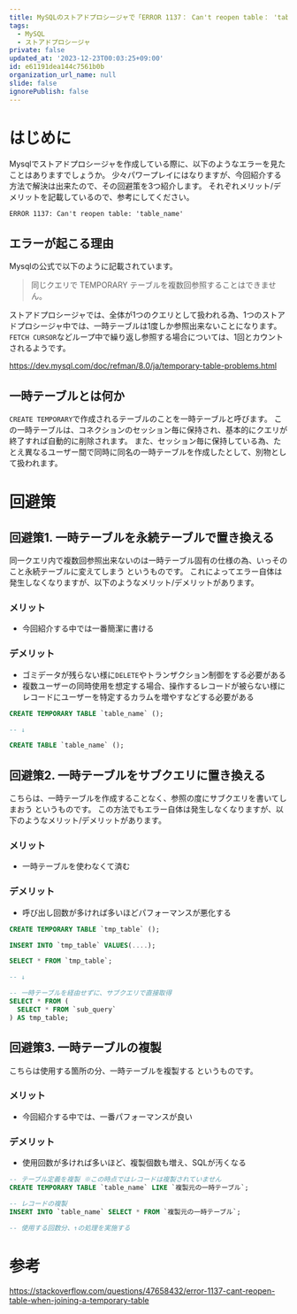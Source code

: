```yaml
---
title: MySQLのストアドプロシージャで「ERROR 1137： Can't reopen table： 'table_name'」が発生した際の回避策
tags:
  - MySQL
  - ストアドプロシージャ
private: false
updated_at: '2023-12-23T00:03:25+09:00'
id: e61191dea144c7561b0b
organization_url_name: null
slide: false
ignorePublish: false
---
```


# はじめに

Mysqlでストアドプロシージャを作成している際に、以下のようなエラーを見たことはありますでしょうか。
少々パワープレイにはなりますが、今回紹介する方法で解決は出来たので、その回避策を3つ紹介します。
それぞれメリット/デメリットを記載しているので、参考にしてください。

```
ERROR 1137: Can't reopen table: 'table_name'
```

## エラーが起こる理由

Mysqlの公式で以下のように記載されています。
> 同じクエリで TEMPORARY テーブルを複数回参照することはできません。

ストアドプロシージャでは、全体が1つのクエリとして扱われる為、1つのストアドプロシージャ中では、一時テーブルは1度しか参照出来ないことになります。
`FETCH CURSOR`などループ中で繰り返し参照する場合については、1回とカウントされるようです。

https://dev.mysql.com/doc/refman/8.0/ja/temporary-table-problems.html


## 一時テーブルとは何か

`CREATE TEMPORARY`で作成されるテーブルのことを一時テーブルと呼びます。
この一時テーブルは、コネクションのセッション毎に保持され、基本的にクエリが終了すれば自動的に削除されます。
また、セッション毎に保持している為、たとえ異なるユーザー間で同時に同名の一時テーブルを作成したとして、別物として扱われます。


# 回避策

## 回避策1. 一時テーブルを永続テーブルで置き換える

同一クエリ内で複数回参照出来ないのは一時テーブル固有の仕様の為、いっそのこと永続テーブルに変えてしまう というものです。
これによってエラー自体は発生しなくなりますが、以下のようなメリット/デメリットがあります。

### メリット

- 今回紹介する中では一番簡潔に書ける

### デメリット

- ゴミデータが残らない様に`DELETE`やトランザクション制御をする必要がある
- 複数ユーザーの同時使用を想定する場合、操作するレコードが被らない様にレコードにユーザーを特定するカラムを増やすなどする必要がある

```sql
CREATE TEMPORARY TABLE `table_name` ();

-- ↓

CREATE TABLE `table_name` ();
```

## 回避策2. 一時テーブルをサブクエリに置き換える

こちらは、一時テーブルを作成することなく、参照の度にサブクエリを書いてしまおう というものです。
この方法でもエラー自体は発生しなくなりますが、以下のようなメリット/デメリットがあります。


### メリット

- 一時テーブルを使わなくて済む

### デメリット

- 呼び出し回数が多ければ多いほどパフォーマンスが悪化する

```sql
CREATE TEMPORARY TABLE `tmp_table` ();

INSERT INTO `tmp_table` VALUES(....);

SELECT * FROM `tmp_table`;

-- ↓

-- 一時テーブルを経由せずに、サブクエリで直接取得
SELECT * FROM (
  SELECT * FROM `sub_query`
) AS tmp_table;

```

## 回避策3. 一時テーブルの複製

こちらは使用する箇所の分、一時テーブルを複製する というものです。



### メリット

- 今回紹介する中では、一番パフォーマンスが良い

### デメリット

- 使用回数が多ければ多いほど、複製個数も増え、SQLが汚くなる


```sql
-- テーブル定義を複製 ※この時点ではレコードは複製されていません
CREATE TEMPORARY TABLE `table_name` LIKE `複製元の一時テーブル`;

-- レコードの複製
INSERT INTO `table_name` SELECT * FROM `複製元の一時テーブル`;

-- 使用する回数分、↑の処理を実施する
```

# 参考

https://stackoverflow.com/questions/47658432/error-1137-cant-reopen-table-when-joining-a-temporary-table

